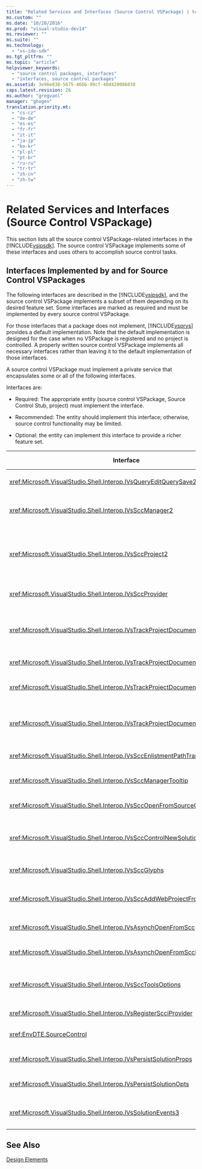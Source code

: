 ```yaml
---
title: "Related Services and Interfaces (Source Control VSPackage) | testtitle"
ms.custom: ""
ms.date: "10/20/2016"
ms.prod: "visual-studio-dev14"
ms.reviewer: ""
ms.suite: ""
ms.technology: 
  - "vs-ide-sdk"
ms.tgt_pltfrm: ""
ms.topic: "article"
helpviewer_keywords: 
  - "source control packages, interfaces"
  - "interfaces, source control packages"
ms.assetid: 3e96e838-5675-46bb-99cf-40d420086038
caps.latest.revision: 26
ms.author: "gregvanl"
manager: "ghogen"
translation.priority.mt: 
  - "cs-cz"
  - "de-de"
  - "es-es"
  - "fr-fr"
  - "it-it"
  - "ja-jp"
  - "ko-kr"
  - "pl-pl"
  - "pt-br"
  - "ru-ru"
  - "tr-tr"
  - "zh-cn"
  - "zh-tw"
---
```

# Related Services and Interfaces (Source Control VSPackage)
This section lists all the source control VSPackage-related interfaces in the [!INCLUDE[vsipsdk](../extensibility/includes/vsipsdk_md.md)]. The source control VSPackage implements some of these interfaces and uses others to accomplish source control tasks.  
  
## Interfaces Implemented by and for Source Control VSPackages  
 The following interfaces are described in the [!INCLUDE[vsipsdk](../extensibility/includes/vsipsdk_md.md)], and the source control VSPackage implements a subset of them depending on its desired feature set. Some interfaces are marked as required and must be implemented by every source control VSPackage.  
  
 For those interfaces that a package does not implement, [!INCLUDE[vsprvs](../code-quality/includes/vsprvs_md.md)] provides a default implementation. Note that the default implementation is designed for the case when no VSPackage is registered and no project is controlled. A properly written source control VSPackage implements all necessary interfaces rather than leaving it to the default implementation of those interfaces.  
  
 A source control VSPackage must implement a private service that encapsulates some or all of the following interfaces.  
  
 Interfaces are:  
  
-   Required: The appropriate entity (source control VSPackage, Source Control Stub, project) must implement the interface.  
  
-   Recommended: The entity should implement this interface; otherwise, source control functionality may be limited.  
  
-   Optional: the entity can implement this interface to provide a richer feature set.  
  
|Interface|Purpose|Implemented by|Implement?|  
|---------------|-------------|--------------------|----------------|  
|<xref:Microsoft.VisualStudio.Shell.Interop.IVsQueryEditQuerySave2>|Editors call this interface before modifying or saving a file. The source control VSPackage can check out the file or deny the operation if the checkout fails.|Source control VSPackage|Recommended|  
|<xref:Microsoft.VisualStudio.Shell.Interop.IVsSccManager2>|This interface provides basic source control functionality for projects, such as registering and unregistering projects with source control and providing support for basic source control glyphs.|Source control VSPackage|Required|  
|<xref:Microsoft.VisualStudio.Shell.Interop.IVsSccProject2>|This interface is obtained from the <xref:Microsoft.VisualStudio.Shell.Interop.IVsHierarchy> using the <xref:System.Runtime.InteropServices.Marshal.QueryInterface*> function, or by simply casting the object implementing `IVsHierarchy` to `IVsSccProject2`. It is used for getting the files under source control in a project or for informing the project of the current source control status or location.|Project|Required|  
|<xref:Microsoft.VisualStudio.Shell.Interop.IVsSccProvider>|The integration module uses this interface to set the current active VSPackage.|Source control VSPackage|Required|  
|<xref:Microsoft.VisualStudio.Shell.Interop.IVsTrackProjectDocuments2>|This interface is based on a subscription model. Any VSPackage can signal that it wants to receive document events and be advised by the shell on events that are about to happen. It is implemented and handled by [!INCLUDE[vsprvs](../code-quality/includes/vsprvs_md.md)], which in turn passes events implementing the `IVsTrackProjectDocumentsEvents2` to the VSPackage.|Source Control Stub|Required|  
|<xref:Microsoft.VisualStudio.Shell.Interop.IVsTrackProjectDocuments3>|This interface provides batch processing, synchronized read/write operations, and an advanced `OnQueryAddFiles` method.|Source Control Stub|Required|  
|<xref:Microsoft.VisualStudio.Shell.Interop.IVsTrackProjectDocumentsEvents2>|**Solution Explorer** and projects call this interface when new files are added to the projects, or when files and folders are renamed or deleted from projects. The source control VSPackage can check out the project file or cancel the operation.|Source control VSPackage|Recommended|  
|<xref:Microsoft.VisualStudio.Shell.Interop.IVsTrackProjectDocumentsEvents3>|**Solution Explorer** and projects call this interface in response to calls made to the methods of the IVstrackProjectDocuments3 interface. The source control VSPackage can track batched operations, synchronized read/write operations, and work with a more advanced `OnQueryAddFiles` method.|Source control VSPackage|Recommended|  
|<xref:Microsoft.VisualStudio.Shell.Interop.IVsSccEnlistmentPathTranslation>|This interface provides enlistment management support for Web projects.|Source control VSPackage|Recommended|  
|<xref:Microsoft.VisualStudio.Shell.Interop.IVsSccManagerTooltip>|This interface is used to retrieve ToolTips for the source-controlled files in the projects.|Source control VSPackage|Optional|  
|<xref:Microsoft.VisualStudio.Shell.Interop.IVsSccOpenFromSourceControl>|This interface provides namespace extension support.|Source control VSPackage|Optional|  
|<xref:Microsoft.VisualStudio.Shell.Interop.IVsSccControlNewSolution>|The VSPackage uses this interface to integrate a namespace extension into the **New**, **Open**, or **Save** dialog boxes. Consequently, projects can be automatically added to source control on creation, or added to source control when a save operation is in effect.|Source control VSPackage|Optional|  
|<xref:Microsoft.VisualStudio.Shell.Interop.IVsSccGlyphs>|The VSPackage uses this interface to define additional glyphs as source control glyphs for nodes in **Solution Explorer**.|Source control VSPackage|Optional|  
|<xref:Microsoft.VisualStudio.Shell.Interop.IVsSccAddWebProjectFromSourceControl>|The **Add** dialog box for Web projects uses this interface. It provides methods for browsing for a source control location and for opening a Web project previously added in the source control repository at that location.|Source control VSPackage|Recommended|  
|<xref:Microsoft.VisualStudio.Shell.Interop.IVsAsynchOpenFromScc>|This interface provides support for asynchronous (background) loading of projects from source control.|Source control VSPackage|Optional|  
|<xref:Microsoft.VisualStudio.Shell.Interop.IVsAsynchOpenFromSccProjectEvents>|This interface allows projects to watch the progress of asynchronous loading initiated by <xref:Microsoft.VisualStudio.Shell.Interop.IVsAsynchOpenFromScc>.|Project|Optional|  
|<xref:Microsoft.VisualStudio.Shell.Interop.IVsSccToolsOptions>|This interface allows the IDE to query the active source control VSPackage. The IDE queries the value of source control settings that have meaning even when there is no active source control VSPackage registered. This interface is implemented and handled by [!INCLUDE[vsprvs](../code-quality/includes/vsprvs_md.md)].|Source Control Stub|Required|  
|<xref:Microsoft.VisualStudio.Shell.Interop.IVsRegisterScciProvider>|This interface is used in registering the source control VSPackage.|Source Control Stub|Required|  
|<xref:EnvDTE.SourceControl>|This interface is used in automation. As such, it exposes only functions that can be executed without displaying any UI.|Source control VSPackage|Optional|  
|<xref:Microsoft.VisualStudio.Shell.Interop.IVsPersistSolutionProps>|This interface is used to save the source control settings in the solution (.sln) file. The settings include the source control location and source control status flags.|Source control VSPackage|Recommended|  
|<xref:Microsoft.VisualStudio.Shell.Interop.IVsPersistSolutionOpts>|This interface is used to save the source control settings in the solution options (.suo) file. This may include user-specific source control settings such as the current user’s enlistment location.|Source control VSPackage|Recommended|  
|<xref:Microsoft.VisualStudio.Shell.Interop.IVsSolutionEvents3>|This interface is used to monitor events in order to perform operations such as checking in project files before closing solutions, or getting new files from source control when opening a project.|Source control VSPackage|Recommended|  
  
## See Also  
 [Design Elements](../extensibility-internals/source-control-vspackage-design-elements.md)